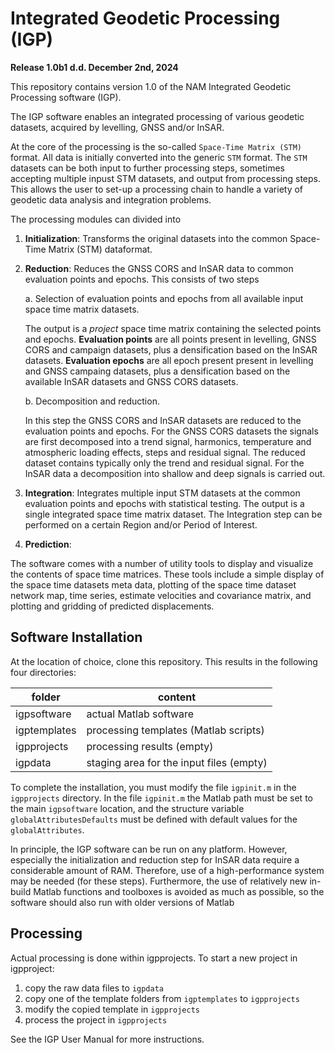 # Integrated Geodetic Processing (IGP)

**Release 1.0b1 d.d. December 2nd, 2024**

This repository contains version 1.0 of the NAM Integrated Geodetic Processing software (IGP). 

The IGP software enables an integrated processing of various geodetic datasets, acquired by levelling, GNSS and/or InSAR. 

At the core of the processing is the so-called `Space-Time Matrix (STM)` format. All data is initially converted into the generic `STM` format. The `STM` datasets can be both input to further processing steps, sometimes accepting multiple inpust STM datasets, and output from processing steps. This allows the user to set-up a processing chain to handle a variety of geodetic data analysis and integration problems.

The processing modules can divided into

1. **Initialization**: Transforms the original datasets into the common Space-Time Matrix (STM) dataformat. 
  
2. **Reduction**: Reduces the GNSS CORS and InSAR data to common evaluation points and epochs. This consists of two steps
   
   a. Selection of evaluation points and epochs from all available input space time matrix datasets.

      The output is a *project* space time matrix containing the selected points and epochs. **Evaluation points** are all points present in levelling, GNSS CORS and campaign datasets, plus a densification based on the InSAR datasets. **Evaluation epochs** are all epoch present present in levelling and GNSS campaing datasets, plus a densification based on the available InSAR datasets and GNSS CORS datasets.
   
   b. Decomposition and reduction.

   In this step the GNSS CORS and InSAR datasets are reduced to the evaluation points and epochs. For the GNSS CORS datasets the signals are first decomposed into a trend signal, harmonics, temperature and atmospheric loading effects, steps and residual signal. The reduced dataset contains typically only the trend and residual signal. For the InSAR data a decomposition into shallow and deep signals is carried out.
   
4. **Integration**: Integrates multiple input STM datasets at the common evaluation points and epochs with statistical testing. The output is a single integrated space time matrix dataset.  The Integration step can be performed on a certain Region and/or Period of Interest.

5. **Prediction**:

The software comes with a number of utility tools to display and visualize the contents of space time matrices. These tools include a simple display of the space time datasets meta data, plotting of the space time dataset network map, time series, estimate velocities and covariance matrix, and plotting and gridding of predicted displacements.  

## Software Installation

At the location of choice, clone this repository. This results in the following four directories:

| folder       | content                                      |
| ------------ | ---------------------------------------------|
| igpsoftware  | actual Matlab software                       |
| igptemplates | processing templates (Matlab scripts)        |
| igpprojects  | processing results (empty)                   |
| igpdata      | staging area for the input files (empty)    |

To complete the installation, you must modify the file `igpinit.m` in the `igpprojects` directory.
In the file `igpinit.m` the Matlab path must be set to the main `igpsoftware` location, and the structure variable `globalAttributesDefaults` must be defined with default values for the `globalAttributes`.

In principle, the IGP software can be run on any platform. However, especially the initialization and reduction step for InSAR data require a considerable amount of RAM. Therefore, use of a high-performance system may be needed (for these steps). Furthermore, the use of relatively new in-build Matlab functions and toolboxes is avoided as much as possible, so the software should also run with older versions of Matlab

 
## Processing

Actual processing is done within igpprojects. To start a new project in igpproject:

1. copy the raw data files to `igpdata`
2. copy one of the template folders from `igptemplates` to `igpprojects`
3. modify the copied template in `igpprojects`
4. process the project in `igpprojects`

See the IGP User Manual for more instructions.

